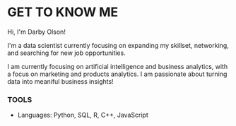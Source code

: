 # GET TO KNOW ME

<!--
**darbyolson/darbyolson** is a ✨ _special_ ✨ repository because its `README.md` (this file) appears on your GitHub profile.

Here are some ideas to get you started:

- 🔭 I’m currently working on ...
- 🌱 I’m currently learning ...
- 👯 I’m looking to collaborate on ...
- 🤔 I’m looking for help with ...
- 💬 Ask me about ...
- 📫 How to reach me: ...
- 😄 Pronouns: ...
- ⚡ Fun fact: ...
-->

Hi, I'm Darby Olson!

I'm a data scientist currently focusing on expanding my skillset, networking, and searching for new job opportunities.

I am currently focusing on artificial intelligence and business analytics, with a focus on marketing and products analytics. I am passionate about turning data into meaniful business insights!

### TOOLS
- Languages: Python, SQL, R, C++, JavaScript
